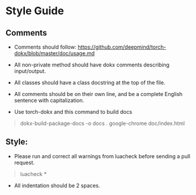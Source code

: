 
# Style Guide

## Comments 

* Comments should follow:
https://github.com/deepmind/torch-dokx/blob/master/doc/usage.md

* All non-private method should have dokx comments describing input/output.  

* All classes should have a class docstring at the top of the file. 

* All comments should be on their own line, and be a complete English
sentence with capitalization.

* Use torch-dokx and this command to build docs 
> dokx-build-package-docs -o docs .
> google-chrome doc/index.html


## Style:

* Please run and correct all warnings from luacheck before sending a pull request. 

> luacheck *

* All indentation should be 2 spaces.
